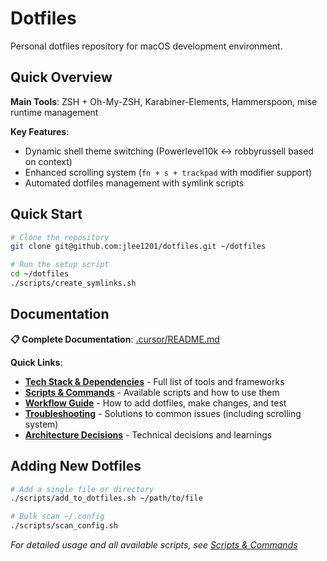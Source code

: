 # Dotfiles

Personal dotfiles repository for macOS development environment.

## Quick Overview

**Main Tools**: ZSH + Oh-My-ZSH, Karabiner-Elements, Hammerspoon, mise runtime management

**Key Features**:
- Dynamic shell theme switching (Powerlevel10k ↔ robbyrussell based on context)
- Enhanced scrolling system (`fn + s + trackpad` with modifier support)
- Automated dotfiles management with symlink scripts

## Quick Start

```bash
# Clone the repository
git clone git@github.com:jlee1201/dotfiles.git ~/dotfiles

# Run the setup script
cd ~/dotfiles
./scripts/create_symlinks.sh
```

## Documentation

**📋 Complete Documentation**: [.cursor/README.md](.cursor/README.md)

**Quick Links**:
- **[Tech Stack & Dependencies](.cursor/repository-overview.mdc)** - Full list of tools and frameworks
- **[Scripts & Commands](.cursor/scripts-and-commands.mdc)** - Available scripts and how to use them
- **[Workflow Guide](.cursor/workflow-guide.mdc)** - How to add dotfiles, make changes, and test
- **[Troubleshooting](.cursor/troubleshooting.mdc)** - Solutions to common issues (including scrolling system)
- **[Architecture Decisions](.cursor/architecture-decisions.mdc)** - Technical decisions and learnings

## Adding New Dotfiles

```bash
# Add a single file or directory
./scripts/add_to_dotfiles.sh ~/path/to/file

# Bulk scan ~/.config
./scripts/scan_config.sh
```

*For detailed usage and all available scripts, see [Scripts & Commands](.cursor/scripts-and-commands.mdc)* 